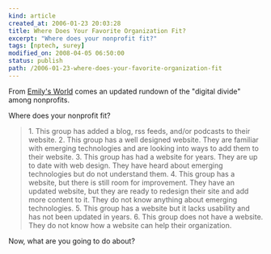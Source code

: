 ```yaml
--- 
kind: article
created_at: 2006-01-23 20:03:28
title: Where Does Your Favorite Organization Fit?
excerpt: "Where does your nonprofit fit?"
tags: [nptech, surey]
modified_on: 2008-04-05 06:50:00
status: publish 
path: /2006-01-23-where-does-your-favorite-organization-fit
---
```


 From <a href="http://eweinb04.blogspot.com/">Emily's World</a> comes an updated rundown of the "digital divide" among nonprofits. 

Where does your nonprofit fit?

<blockquote class="large">   1. This group has added a blog, rss feeds, and/or podcasts to their website.
   2. This group has a well designed website. They are familiar with emerging technologies and are looking into ways to add them to their website.
   3. This group has had a website for years. They are up to date with web design. They have heard about emerging technologies but do not understand them.
   4. This group has a website, but there is still room for improvement. They have an updated website, but they are ready to redesign their site and add more content to it. They do not know anything about emerging technologies.
   5. This group has a website but it lacks usability and has not been updated in years.
   6. This group does not have a website. They do not know how a website can help their organization.</blockquote>

Now, what are you going to do about?
